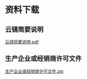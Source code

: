 # 资料下载

## 云镜简要说明
[云镜简要说明.pdf](http://7xwxlz.com1.z0.glb.clouddn.com/yunjing%2F%E4%BA%91%E9%95%9C%E4%BA%A7%E5%93%81%E7%AE%80%E8%A6%81%E8%AF%B4%E6%98%8E.pdf)

## 生产企业或经销商许可文件
[生产企业或经销商许可文件.zip](http://7xwxlz.com1.z0.glb.clouddn.com/factory%2F%E7%94%9F%E4%BA%A7%E4%BC%81%E4%B8%9A%E8%AE%B8%E5%8F%AF%E8%AF%81.zip)


